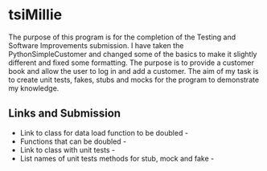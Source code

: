 # tsiMillie
The purpose of this program is for the completion of the Testing and Software Improvements submission. I have taken the PythonSimpleCustomer and changed some of the basics to make it slightly different and fixed some formatting. The purpose is to provide a customer book and allow the user to log in and add a customer.
The aim of my task is to create unit tests, fakes, stubs and mocks for the program to demonstrate my knowledge.

## Links and Submission

* Link to class for data load function to be doubled -
* Functions that can be doubled -
* Link to class with unit tests -
* List names of unit tests methods for stub, mock and fake -
